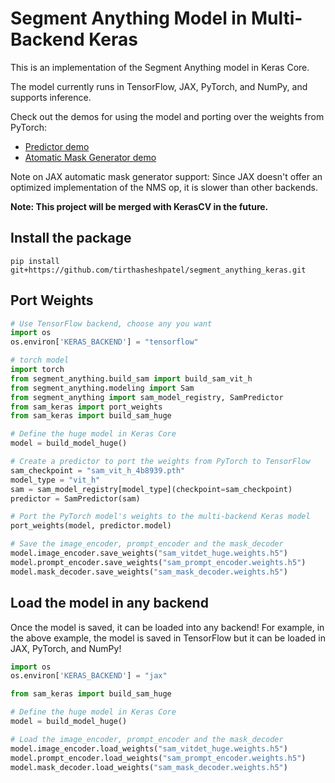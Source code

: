 # Segment Anything Model in Multi-Backend Keras

This is an implementation of the Segment Anything model in Keras Core.

The model currently runs in TensorFlow, JAX, PyTorch, and NumPy, and supports inference.

Check out the demos for using the model and porting over the weights from PyTorch:

- [Predictor demo](Segment_Anything_multi_backend_Keras_Demo.ipynb)
- [Atomatic Mask Generator demo](Segment_Anything_Automatic_Mask_Generator_Demo.ipynb)

Note on JAX automatic mask generator support: Since JAX doesn't offer an optimized implementation of the NMS op, it is slower than other backends.

**Note: This project will be merged with KerasCV in the future.**

## Install the package

```shell
pip install git+https://github.com/tirthasheshpatel/segment_anything_keras.git
```

## Port Weights

```python
# Use TensorFlow backend, choose any you want
import os
os.environ['KERAS_BACKEND'] = "tensorflow"

# torch model
import torch
from segment_anything.build_sam import build_sam_vit_h
from segment_anything.modeling import Sam
from segment_anything import sam_model_registry, SamPredictor
from sam_keras import port_weights
from sam_keras import build_sam_huge

# Define the huge model in Keras Core
model = build_model_huge()

# Create a predictor to port the weights from PyTorch to TensorFlow
sam_checkpoint = "sam_vit_h_4b8939.pth"
model_type = "vit_h"
sam = sam_model_registry[model_type](checkpoint=sam_checkpoint)
predictor = SamPredictor(sam)

# Port the PyTorch model's weights to the multi-backend Keras model
port_weights(model, predictor.model)

# Save the image_encoder, prompt_encoder and the mask_decoder
model.image_encoder.save_weights("sam_vitdet_huge.weights.h5")
model.prompt_encoder.save_weights("sam_prompt_encoder.weights.h5")
model.mask_decoder.save_weights("sam_mask_decoder.weights.h5")
```

## Load the model in any backend

Once the model is saved, it can be loaded into any backend!
For example, in the above example, the model is saved in TensorFlow
but it can be loaded in JAX, PyTorch, and NumPy!

```python
import os
os.environ['KERAS_BACKEND'] = "jax"

from sam_keras import build_sam_huge

# Define the huge model in Keras Core
model = build_model_huge()

# Load the image_encoder, prompt_encoder and the mask_decoder
model.image_encoder.load_weights("sam_vitdet_huge.weights.h5")
model.prompt_encoder.load_weights("sam_prompt_encoder.weights.h5")
model.mask_decoder.load_weights("sam_mask_decoder.weights.h5")
```
